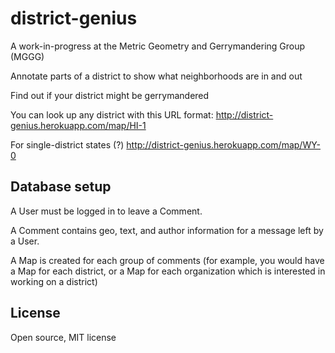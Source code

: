 # district-genius

A work-in-progress at the Metric Geometry and Gerrymandering Group (MGGG)

Annotate parts of a district to show what neighborhoods are in and out

Find out if your district might be gerrymandered

You can look up any district with this URL format: http://district-genius.herokuapp.com/map/HI-1

For single-district states (?) http://district-genius.herokuapp.com/map/WY-0

## Database setup

A User must be logged in to leave a Comment.

A Comment contains geo, text, and author information for a message left by a User.

A Map is created for each group of comments (for example, you would have a Map for each district,
  or a Map for each organization which is interested in working on a district)

## License

Open source, MIT license
